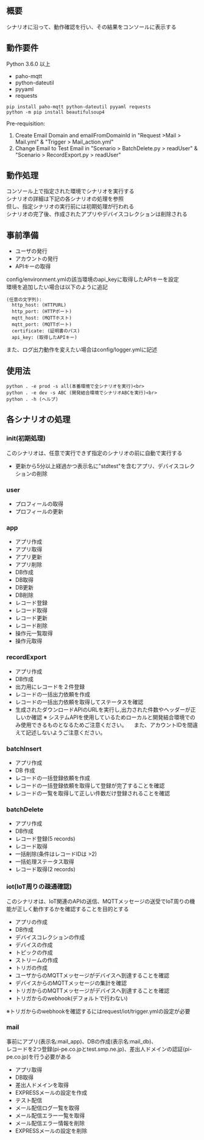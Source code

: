 ## 概要
シナリオに沿って、動作確認を行い、その結果をコンソールに表示する

## 動作要件
Python 3.6.0 以上
* paho-mqtt
* python-dateutil
* pyyaml
* requests

```
pip install paho-mqtt python-dateutil pyyaml requests
python -m pip install beautifulsoup4
```
Pre-requisition:
1. Create Email Domain and emailFromDomainId in "Request >Mail > Mail.yml" & "Trigger > Mail_action.yml"
2. Change Email to Test Email in "Scenario > BatchDelete.py > readUser" & "Scenario > RecordExport.py > readUser"
## 動作処理
コンソール上で指定された環境でシナリオを実行する<br>
シナリオの詳細は下記の各シナリオの処理を参照<br>
但し、指定シナリオの実行前には初期処理が行われる<br>
シナリオの完了後、作成されたアプリやデバイスコレクションは削除される

## 事前準備
* ユーザの発行
* アカウントの発行
* APIキーの取得

config/environment.ymlの該当環境のapi_keyに取得したAPIキーを設定<br>
環境を追加したい場合は以下のように追記

```
(任意の文字列):
  http_host: (HTTPURL)
  http_port: (HTTPポート)
  mqtt_host: (MQTTホスト)
  mqtt_port: (MQTTポート)
  certificate: (証明書のパス)
  api_key: (取得したAPIキー)
```
また、ログ出力動作を変えたい場合はconfig/logger.ymlに記述

## 使用法
```
python . -e prod -s all(本番環境で全シナリオを実行)<br>
python . -e dev -s ABC (開発結合環境でシナリオABCを実行)<br>
python . -h (ヘルプ)
```

## 各シナリオの処理

### init(初期処理)
このシナリオは、任意で実行できず指定のシナリオの前に自動で実行する

* 更新から5分以上経過かつ表示名に"stdtest"を含むアプリ、デバイスコレクションの削除

### user
* プロフィールの取得
* プロフィールの更新

### app
* アプリ作成
* アプリ取得
* アプリ更新
* アプリ削除
* DB作成
* DB取得
* DB更新
* DB削除
* レコード登録
* レコード取得
* レコード更新
* レコード削除
* 操作元一覧取得
* 操作元取得

### recordExport
* アプリ作成
* DB作成
* 出力用にレコードを２件登録
* レコードの一括出力依頼を作成
* レコードの一括出力依頼を取得してステータスを確認
* 生成されたダウンロードAPIのURLを実行し,出力された件数やヘッダーが正しいか確認
※ システムAPIを使用しているためローカルと開発結合環境でのみ使用できるものとなるためご注意ください。
　また、アカウントIDを間違えて記述しないようご注意ください。

### batchInsert
* アプリ作成
* DB 作成
* レコードの一括登録依頼を作成
* レコードの一括登録依頼を取得して登録が完了することを確認
* レコードの一覧を取得して正しい件数だけ登録されることを確認

### batchDelete
* アプリ作成
* DB作成
* レコード登録(5 records)
* レコード取得
* 一括削除(条件はレコードIDは >2)
* 一括処理ステータス取得
* レコード取得(2 records)

### iot(IoT周りの疎通確認)
このシナリオは、IoT関連のAPIの送信、MQTTメッセージの送受でIoT周りの機能が正しく動作するかを確認することを目的とする

* アプリの作成
* DB作成
* デバイスコレクションの作成
* デバイスの作成
* トピックの作成
* ストリームの作成
* トリガの作成
* ユーザからのMQTTメッセージがデバイスへ到達することを確認
* デバイスからのMQTTメッセージの集計を確認
* トリガからのMQTTメッセージがデバイスへ到達することを確認
* トリガからのwebhook(デフォルトで行わない)

※トリガからのwebhookを確認するにはrequest/iot/trigger.ymlの設定が必要

### mail  
事前にアプリ(表示名:mail_app)、DBの作成(表示名:mail_db)、<br>レコードを2つ登録(pi-pe.co.jpとtest.smp.ne.jp)、差出人ドメインの認証(pi-pe.co.jp)を行う必要がある

* アプリ取得
* DB取得
* 差出人ドメインを取得
* EXPRESSメールの設定を作成
* テスト配信
* メール配信ログ一覧を取得
* メール配信エラー一覧を取得
* メール配信エラー情報を削除
* EXPRESSメールの設定を削除
